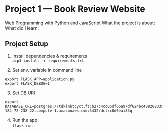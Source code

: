 # Project 1 — Book Review Website

Web Programming with Python and JavaScript
What the project is about:
What did I learn:

## Project Setup  
1. Install dependencies & requirements  
`pip3 install -r requirements.txt`  

2. Set env. variable in command line  
```
export FLASK_APP=application.py
export FLASK_DEBUG=1
```

3. Set DB URI  
```
export DATABASE_URL=postgres://tdklnbtcyctift:b27c4cc05df66a97df624bc40820833a23da2b6f4cacc00baac8f63136279a4c@ec2-184-72-238-22.compute-1.amazonaws.com:5432/dclrc8d0eai33q
```

4. Run the app  
`flask run`
